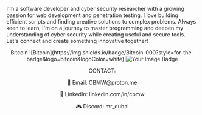I'm a software developer and cyber security researcher with a growing passion for web development and penetration testing. I love building efficient scripts and finding creative solutions to complex problems. Always keen to learn, I'm on a journey to master programming and deepen my understanding of cyber security while creating useful and secure tools. Let's connect and create something innovative together!  
<p align="center">
Bitcoin 	![Bitcoin](https://img.shields.io/badge/Bitcoin-000?style=for-the-badge&logo=bitcoin&logoColor=white)  
  

  <img src="https://tryhackme-badges.s3.amazonaws.com/cbmw.png" alt="Your Image Badge" />
</p>
<p align="center">CONTACT:</p>
<p align="center">📧 Email: CBMW@proton.me  </p>
<p align="center">💼 LinkedIn: linkedin.com/in/cbmw  </p>
<p align="center">🎮 Discord: mr_dubai  </p>
